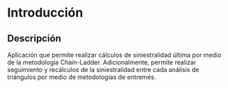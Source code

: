 # Introducción

## Descripción

Aplicación que permite realizar cálculos de siniestralidad última por medio de la metodología Chain-Ladder. Adicionalmente, permite realizar seguimiento y recálculos de la siniestralidad entre cada análisis de triángulos por medio de metodologías de entremés.
